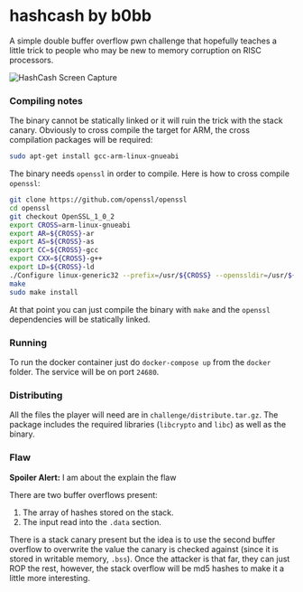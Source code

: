 # hashcash by b0bb

A simple double buffer overflow pwn challenge that hopefully teaches a little trick to people who may be new to memory corruption on RISC processors.

![HashCash Screen Capture](https://github.com/ZetaTwo/midnightsunctf/raw/master/challenges/hashcash/hashcash.png)

### Compiling notes

The binary cannot be statically linked or it will ruin the trick with the stack canary. Obviously to cross compile the target for ARM, the cross compilation packages will be required:

```bash
sudo apt-get install gcc-arm-linux-gnueabi
```

The binary needs `openssl` in order to compile. Here is how to cross compile `openssl`:

```bash
git clone https://github.com/openssl/openssl
cd openssl
git checkout OpenSSL_1_0_2
export CROSS=arm-linux-gnueabi
export AR=${CROSS}-ar
export AS=${CROSS}-as
export CC=${CROSS}-gcc
export CXX=${CROSS}-g++
export LD=${CROSS}-ld
./Configure linux-generic32 --prefix=/usr/${CROSS} --openssldir=/usr/${CROSS}/openssl --cross-compile-prefix=/usr/bin/${CROSS}-
make
sudo make install
```

At that point you can just compile the binary with `make` and the `openssl` dependencies will be statically linked.

### Running

To run the docker container just do `docker-compose up` from the `docker` folder. The service will be on port `24680`.

### Distributing

All the files the player will need are in `challenge/distribute.tar.gz`. The package includes the required libraries (`libcrypto` and `libc`) as well as the binary.

### Flaw

**Spoiler Alert:** I am about the explain the flaw

There are two buffer overflows present:

1. The array of hashes stored on the stack.
2. The input read into the `.data` section.

There is a stack canary present but the idea is to use the second buffer overflow to overwrite the value the canary is checked against (since it is stored in writable memory, `.bss`). Once the attacker is that far, they can just ROP the rest, however, the stack overflow will be md5 hashes to make it a little more interesting.
